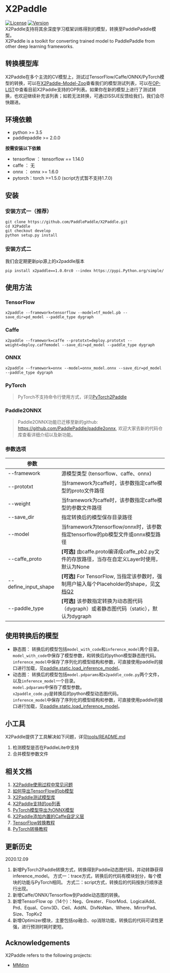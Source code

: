 # X2Paddle
[![License](https://img.shields.io/badge/license-Apache%202-blue.svg)](LICENSE)
[![Version](https://img.shields.io/github/release/PaddlePaddle/X2Paddle.svg)](https://github.com/PaddlePaddle/X2Paddle/releases)  
X2Paddle支持将其余深度学习框架训练得到的模型，转换至PaddlePaddle模型。  
X2Paddle is a toolkit for converting trained model to PaddlePaddle from other deep learning frameworks.

## 转换模型库
X2Paddle在多个主流的CV模型上，测试过TensorFlow/Caffe/ONNX/PyTorch模型的转换，可以在[X2Paddle-Model-Zoo](./docs/introduction/x2paddle_model_zoo.md)查看我们的模型测试列表，可以在[OP-LIST](./docs/introduction/op_list.md)中查看目前X2Paddle支持的OP列表。如果你在新的模型上进行了测试转换，也欢迎继续补充该列表；如若无法转换，可通过ISSUE反馈给我们，我们会尽快跟进。

## 环境依赖

- python >= 3.5  
- paddlepaddle >= 2.0.0  

**按需安装以下依赖**  

- tensorflow ： tensorflow == 1.14.0  
- caffe ： 无  
- onnx ： onnx >= 1.6.0
- pytorch：torch >=1.5.0 (script方式暂不支持1.7.0)

## 安装
### 安装方式一（推荐）
```
git clone https://github.com/PaddlePaddle/X2Paddle.git
cd X2Paddle
git checkout develop
python setup.py install
```

### 安装方式二
我们会定期更新pip源上的x2paddle版本
```
pip install x2paddle==1.0.0rc0 --index https://pypi.Python.org/simple/
```
## 使用方法
### TensorFlow
```
x2paddle --framework=tensorflow --model=tf_model.pb --save_dir=pd_model --paddle_type dygraph
```
### Caffe
```
x2paddle --framework=caffe --prototxt=deploy.prototxt --weight=deploy.caffemodel --save_dir=pd_model --paddle_type dygraph
```
### ONNX
```
x2paddle --framework=onnx --model=onnx_model.onnx --save_dir=pd_model --paddle_type dygraph
```

### PyTorch
> PyTorch不支持命令行使用方式，详见[PyTorch2Paddle](./docs/user_guides/pytorch2paddle.md)

### Paddle2ONNX
> Paddle2ONNX功能已迁移至新的github: https://github.com/PaddlePaddle/paddle2onnx, 欢迎大家去新的代码仓库查看详细介绍以及新功能。


### 参数选项
| 参数 | |
|----------|--------------|
|--framework | 源模型类型 (tensorflow、caffe、onnx) |
|--prototxt | 当framework为caffe时，该参数指定caffe模型的proto文件路径 |
|--weight | 当framework为caffe时，该参数指定caffe模型的参数文件路径 |
|--save_dir | 指定转换后的模型保存目录路径 |
|--model | 当framework为tensorflow/onnx时，该参数指定tensorflow的pb模型文件或onnx模型路径 |
|--caffe_proto | **[可选]** 由caffe.proto编译成caffe_pb2.py文件的存放路径，当存在自定义Layer时使用，默认为None |
|--define_input_shape | **[可选]** For TensorFlow, 当指定该参数时，强制用户输入每个Placeholder的shape，见[文档Q2](./docs/user_guides/FAQ.md) |
|--paddle_type | **[可选]** 该参数指定转换为动态图代码（dygraph）或者静态图代码（static），默认为dygraph|



## 使用转换后的模型
- 静态图：
转换后的模型包括`model_with_code`和`inference_model`两个目录。  
`model_with_code`中保存了模型参数，和转换后的python模型静态图代码。  
`inference_model`中保存了序列化的模型结构和参数，可直接使用paddle的接口进行加载，见[paddle.static.load_inference_model](https://www.paddlepaddle.org.cn/documentation/docs/zh/2.0-rc/api/paddle/static/load_inference_model_cn.html#load-inference-model)。
- 动态图：
转换后的模型包括`model.pdparams`和`x2paddle_code.py`两个文件，以及`inference_model`一个目录。  
`model.pdparams`中保存了模型参数。  
`x2paddle_code.py`是转换后的python模型动态图代码。  
`inference_model`中保存了序列化的模型结构和参数，可直接使用paddle的接口进行加载，见[paddle.static.load_inference_model](https://www.paddlepaddle.org.cn/documentation/docs/zh/2.0-rc/api/paddle/static/load_inference_model_cn.html#load-inference-model)。

## 小工具
X2Paddle提供了工具解决如下问题，详见[tools/README.md](tools/README.md)
1. 检测模型是否在PaddleLite中支持  
2. 合并模型参数文件

## 相关文档
1. [X2Paddle使用过程中常见问题](./docs/user_guides/FAQ.md)  
2. [如何导出TensorFlow的pb模型](./docs/user_guides/export_tf_model.md)
3. [X2Paddle测试模型库](./docs/introduction/x2paddle_model_zoo.md)  
4. [X2Paddle支持的op列表](./docs/introduction/op_list.md) 
5. [PyTorch模型导出为ONNX模型](./docs/user_guides/pytorch2onnx.md)
6. [X2Paddle添加内置的Caffe自定义层](./docs/user_guides/add_caffe_custom_layer.md)
7. [TensorFlow转换教程](./docs/demo/tensorflow2paddle.ipynb)
8. [PyTorch转换教程](./docs/demo/pytorch2paddle.ipynb)

## 更新历史
2020.12.09
1. 新增PyTorch2Paddle转换方式，转换得到Paddle动态图代码，并动转静获得inference_model。
方式一：trace方式，转换后的代码有模块划分，每个模块的功能与PyTorch相同。
方式二：script方式，转换后的代码按执行顺序逐行出现。
2. 新增Caffe/ONNX/Tensorflow到Paddle动态图的转换。
3. 新增TensorFlow op（14个）：Neg、Greater、FloorMod、LogicalAdd、Prd、Equal、Conv3D、Ceil、AddN、DivNoNan、Where、MirrorPad、Size、TopKv2
4. 新增Optimizer模块，主要包括op融合、op消除功能，转换后的代码可读性更强，进行预测时耗时更短。


## Acknowledgements

X2Paddle refers to the following projects:
- [MMdnn](https://github.com/microsoft/MMdnn)
